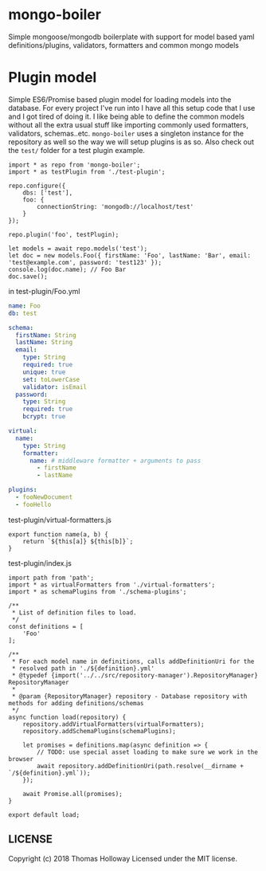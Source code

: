 # mongo-boiler
Simple mongoose/mongodb boilerplate with support for model based yaml definitions/plugins, validators, formatters and common mongo models

# Plugin model

Simple ES6/Promise based plugin model for loading models into the database. For every project I've run into I have all this setup code that I use and I got tired of doing it. I like being able to define the common models without all the extra usual stuff like importing commonly used formatters, validators, schemas..etc. `mongo-boiler` uses a singleton instance for the repository as well so the way we will setup plugins is as so. Also check out the `test/` folder for a test plugin example.

```
import * as repo from 'mongo-boiler';
import * as testPlugin from './test-plugin';

repo.configure({
    dbs: ['test'],
    foo: {
        connectionString: 'mongodb://localhost/test'
    }
});

repo.plugin('foo', testPlugin);

let models = await repo.models('test');
let doc = new models.Foo({ firstName: 'Foo', lastName: 'Bar', email: 'test@example.com', password: 'test123' });
console.log(doc.name); // Foo Bar
doc.save();
```

in test-plugin/Foo.yml
```yaml
name: Foo
db: test

schema:
  firstName: String
  lastName: String
  email:
    type: String
    required: true
    unique: true
    set: toLowerCase
    validator: isEmail
  password:
    type: String
    required: true
    bcrypt: true

virtual:
  name:
    type: String
    formatter:
      name: # middleware formatter + arguments to pass
        - firstName
        - lastName

plugins:
  - fooNewDocument
  - fooHello
```

test-plugin/virtual-formatters.js
```
export function name(a, b) {
    return `${this[a]} ${this[b]}`;
}
```

test-plugin/index.js
```
import path from 'path';
import * as virtualFormatters from './virtual-formatters';
import * as schemaPlugins from './schema-plugins';

/**
 * List of definition files to load.
 */
const definitions = [
    'Foo'
];

/**
 * For each model name in definitions, calls addDefinitionUri for the
 * resolved path in './${definition}.yml'
 * @typedef {import('../../src/repository-manager').RepositoryManager} RepositoryManager
 *
 * @param {RepositoryManager} repository - Database repository with methods for adding definitions/schemas
 */
async function load(repository) {
    repository.addVirtualFormatters(virtualFormatters);
    repository.addSchemaPlugins(schemaPlugins);

    let promises = definitions.map(async definition => {
        // TODO: use special asset loading to make sure we work in the browser
        await repository.addDefinitionUri(path.resolve(__dirname + `/${definition}.yml`));
    });

    await Promise.all(promises);
}

export default load;
```

## LICENSE

Copyright (c) 2018 Thomas Holloway
Licensed under the MIT license.



